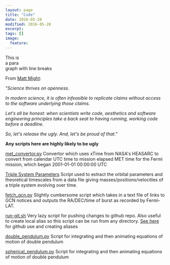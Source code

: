 ```yaml
---
layout: page
title: "Code"
date: 2016-05-28
modified: 2016-05-28
excerpt:
tags: []
image:
  feature:
---
```




<p>This is<br>a para<br>graph with line breaks</p>




From [Matt Might](http://matt.might.net/articles/crapl/): 



<p><i> "Science thrives on openness.

In modern science, it is often infeasible to replicate claims without
access to the software underlying those claims.

Let's all be honest: when scientists write code, aesthetics and
software engineering principles take a back seat to having running,
working code before a deadline.

So, let's release the ugly.  And, let's be proud of that." </i></p>

<b>Any scripts here are highly likely to be ugly</b>


<p><a href="https://github.com/tomkimpson/Fermi-MET-convertor">met_convertor.py</a>
Convertor which uses xTime from NASA's HEASARC to convert from calendar UTC time to mission elapsed MET time for the Fermi mission, which began 2001-01-01 00:00:00 UTC</p>


<a href="https://github.com/tomkimpson/Kozai">Triple System Parameters</a> Script used to extract the orbital parameters and theoretical timescales from a data file giving masses/positions/velocities of a triple system evolving over time. 

<a href="https://github.com/tomkimpson/GCN">fetch_gcn.py</a>
Slightly cumbersome script which takes in a text file of links to GCN notices and outputs the RA/DEC/time of burst as recorded by Fermi-LAT.

<a href="https://github.com/tomkimpson/git-sh">run-git.sh</a> Very lazy script for pushing changes to github repo. Also useful to create local alias so this script can be run from any directory. [See here](http://tomkimpson.com/using-github.html) for github use and creating aliases

<a href="https://github.com/tomkimpson/doublependulum">double_pendulum.py</a> Script for integrating and then animating equations of motion of double pendulum

<a href="https://github.com/tomkimpson/sphericalpendulum">spherical_pendulum.py</a> Script for integrating and then animating equations of motion of double pendulum